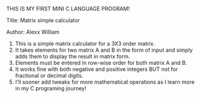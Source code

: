 THIS IS MY FIRST MINI C LANGUAGE PROGRAM!

Title: Matrix simple calculator

Author: Alexx William



1. This is a simple matrix calculator for a 3X3 order matrix.
2. It takes elements for two matrix A and B in the form of input and simply adds them to display the result in matrix form.
3. Elements must be entered in row-wise order for both matrix A and B.
4. It works fine with both negative and positive integers BUT not for fractional or decimal digits.
5. I'll sooner add tweaks for more mathematical operations as I learn more in my C programing journey!
